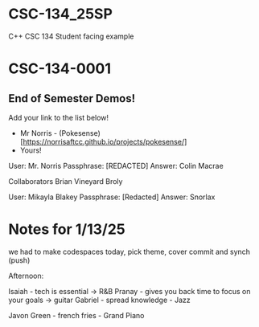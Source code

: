 # CSC-134_25SP
C++ CSC 134 Student facing example

# CSC-134-0001

## End of Semester Demos!

Add your link to the list below!
- Mr Norris - (Pokesense)[https://norrisaftcc.github.io/projects/pokesense/]
- Yours!



User: Mr. Norris
Passphrase: [REDACTED]
Answer: Colin Macrae

Collaborators
Brian Vineyard
Broly 

User: Mikayla Blakey 
Passphrase: [Redacted] 
Answer: Snorlax


# Notes for 1/13/25
we had to make codespaces today, pick theme, cover commit and synch (push)


Afternoon:

Isaiah - tech is essential -> R&B
Pranay - gives you back time to focus on your goals ->  guitar
Gabriel - spread knowledge - Jazz

Javon Green - french fries - Grand Piano
